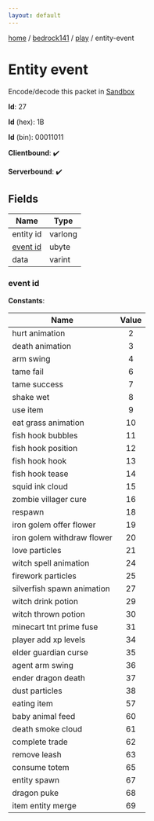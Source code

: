 ```yaml
---
layout: default
---
```


[home](/)  /  [bedrock141](/protocol/bedrock141)  /  [play](/protocol/bedrock141/play)  /  entity-event

# Entity event

Encode/decode this packet in [Sandbox](../../../sandbox/bedrock141#Play.EntityEvent)

**Id**: 27

**Id** (hex): 1B

**Id** (bin): 00011011

**Clientbound**: ✔️

**Serverbound**: ✔️

## Fields

Name | Type
---|---
entity id | varlong
[event id](#event-id) | ubyte
data | varint

### event id

**Constants**:

Name | Value
---|:---:
hurt animation | 2
death animation | 3
arm swing | 4
tame fail | 6
tame success | 7
shake wet | 8
use item | 9
eat grass animation | 10
fish hook bubbles | 11
fish hook position | 12
fish hook hook | 13
fish hook tease | 14
squid ink cloud | 15
zombie villager cure | 16
respawn | 18
iron golem offer flower | 19
iron golem withdraw flower | 20
love particles | 21
witch spell animation | 24
firework particles | 25
silverfish spawn animation | 27
witch drink potion | 29
witch thrown potion | 30
minecart tnt prime fuse | 31
player add xp levels | 34
elder guardian curse | 35
agent arm swing | 36
ender dragon death | 37
dust particles | 38
eating item | 57
baby animal feed | 60
death smoke cloud | 61
complete trade | 62
remove leash | 63
consume totem | 65
entity spawn | 67
dragon puke | 68
item entity merge | 69
